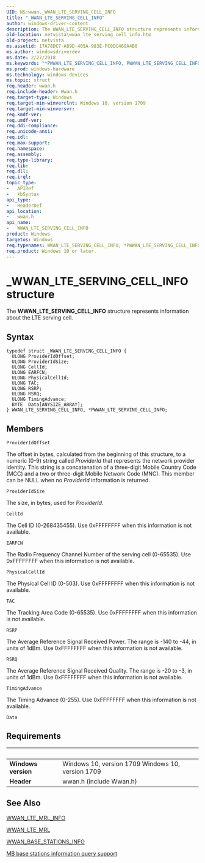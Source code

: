 ```yaml
---
UID: NS:wwan._WWAN_LTE_SERVING_CELL_INFO
title: "_WWAN_LTE_SERVING_CELL_INFO"
author: windows-driver-content
description: The WWAN_LTE_SERVING_CELL_INFO structure represents information about the LTE serving cell.
old-location: netvista\wwan_lte_serving_cell_info.htm
old-project: netvista
ms.assetid: 17A78DC7-A89D-405A-983E-FC0DC469A4B0
ms.author: windowsdriverdev
ms.date: 2/27/2018
ms.keywords: "*PWWAN_LTE_SERVING_CELL_INFO, PWWAN_LTE_SERVING_CELL_INFO, PWWAN_LTE_SERVING_CELL_INFO structure pointer [Network Drivers Starting with Windows Vista], WWAN_LTE_SERVING_CELL_INFO, WWAN_LTE_SERVING_CELL_INFO structure [Network Drivers Starting with Windows Vista], _WWAN_LTE_SERVING_CELL_INFO, netvista.wwan_lte_serving_cell_info, wwan/PWWAN_LTE_SERVING_CELL_INFO, wwan/WWAN_LTE_SERVING_CELL_INFO"
ms.prod: windows-hardware
ms.technology: windows-devices
ms.topic: struct
req.header: wwan.h
req.include-header: Wwan.h
req.target-type: Windows
req.target-min-winverclnt: Windows 10, version 1709
req.target-min-winversvr: 
req.kmdf-ver: 
req.umdf-ver: 
req.ddi-compliance: 
req.unicode-ansi: 
req.idl: 
req.max-support: 
req.namespace: 
req.assembly: 
req.type-library: 
req.lib: 
req.dll: 
req.irql: 
topic_type:
-	APIRef
-	kbSyntax
api_type:
-	HeaderDef
api_location:
-	wwan.h
api_name:
-	WWAN_LTE_SERVING_CELL_INFO
product: Windows
targetos: Windows
req.typenames: WWAN_LTE_SERVING_CELL_INFO, *PWWAN_LTE_SERVING_CELL_INFO
req.product: Windows 10 or later.
---
```


# _WWAN_LTE_SERVING_CELL_INFO structure
The <b>WWAN_LTE_SERVING_CELL_INFO</b> structure represents information about the LTE serving cell.

## Syntax
````
typedef struct _WWAN_LTE_SERVING_CELL_INFO {
  ULONG ProviderIdOffset;
  ULONG ProviderIdSize;
  ULONG CellId;
  ULONG EARFCN;
  ULONG PhysicalCellId;
  ULONG TAC;
  ULONG RSRP;
  ULONG RSRQ;
  ULONG TimingAdvance;
  BYTE  Data[ANYSIZE_ARRAY];
} WWAN_LTE_SERVING_CELL_INFO, *PWWAN_LTE_SERVING_CELL_INFO;
````

## Members


`ProviderIdOffset`

The offset in bytes, calculated from the beginning of this structure, to a numeric (0-9) string called <i>ProviderId</i> that represents the network provider identity. This string is a concatenation of a three-digit Mobile Country Code (MCC) and a two or three-digit Mobile Network Code (MNC). This member can be NULL when no <i>ProviderId</i> information is returned.

`ProviderIdSize`

The size, in bytes, used for <i>ProviderId</i>.

`CellId`

The Cell ID (0-268435455). Use 0xFFFFFFFF when this information is not available.

`EARFCN`

The Radio Frequency Channel Number of the serving cell (0-65535). Use 0xFFFFFFFF when this information is not available.

`PhysicalCellId`

The Physical Cell ID (0-503). Use 0xFFFFFFFF when this information is not available.

`TAC`

The Tracking Area Code (0-65535). Use 0xFFFFFFFF when this information is not available.

`RSRP`

The Average Reference Signal Received Power. The range is -140 to -44, in units of 1dBm. Use 0xFFFFFFFF when this information is not available.

`RSRQ`

The Average Reference Signal Received Quality. The range is -20 to -3, in units of 1dBm. Use 0xFFFFFFFF when this information is not available.

`TimingAdvance`

The Timing Advance (0-255). Use 0xFFFFFFFF when this information is not available.

`Data`




## Requirements
| &nbsp; | &nbsp; |
| ---- |:---- |
| **Windows version** | Windows 10, version 1709 Windows 10, version 1709 |
| **Header** | wwan.h (include Wwan.h) |

## See Also

<a href="..\wwan\ns-wwan-_wwan_lte_mrl_info.md">WWAN_LTE_MRL_INFO</a>



<a href="..\wwan\ns-wwan-_wwan_lte_mrl.md">WWAN_LTE_MRL</a>



<a href="..\wwan\ns-wwan-_wwan_base_stations_info.md">WWAN_BASE_STATIONS_INFO</a>



<a href="https://docs.microsoft.com/windows-hardware/drivers/network/mb-base-stations-information-query-support">MB base stations information query support</a>